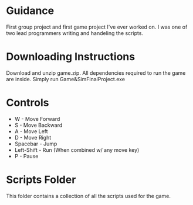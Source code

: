 # Guidance
First group project and first game project I've ever worked on. I was one of two lead programmers writing and handeling the scripts.
# Downloading Instructions
Download and unzip game.zip. All dependencies required to run the game are inside. Simply run Game&SimFinalProject.exe
# Controls
  - W - Move Forward
  - S - Move Backward
  - A - Move Left
  - D - Move Right
  - Spacebar - Jump
  - Left-Shift - Run (When combined w/ any move key)
  - P - Pause
  # Scripts Folder
  This folder contains a collection of all the scripts used for the game. 
